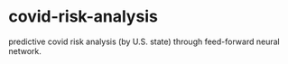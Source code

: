 # covid-risk-analysis
predictive covid risk analysis (by U.S. state) through feed-forward neural network.

